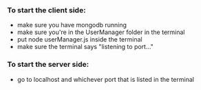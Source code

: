 <h3>To start the client side:</h3>
 <ul>
    <li>make sure you have mongodb running</li>
    <li>make sure you're in the UserManager folder in the terminal</li>
    <li>put node userManager.js inside the terminal</li>
    <li>make sure the terminal says "listening to port..."</li>
 </ul>

<h3>To start the server side:</h3>
<ul>
  <li>go to localhost and whichever port that is listed in the terminal</li>
</ul>
